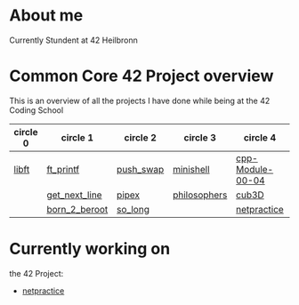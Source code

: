 # About me

Currently Stundent at 42 Heilbronn

# Common Core 42 Project overview

This is an overview of all the projects I have done while being at the 42 Coding School

| circle 0 | circle 1 | circle 2 | circle 3 | circle 4 | circle 5 | circle 6 |
|----------|----------|----------|----------|----------|----------|----------|
| [libft](https://github.com/dhuss42/libft.git)    | [ft_printf](https://github.com/dhuss42/ft_printf.git)  | [push_swap](https://github.com/dhuss42/push_swap.git)   | [minishell](https://github.com/dhuss42/minishell.git)   | [cpp-Module-00-04](https://github.com/dhuss42/cpp_module_00-04/blob/main/README.md)   |    |
|     | [get_next_line](https://github.com/dhuss42/get_next_line.git)   | [pipex](https://github.com/dhuss42/pipex.git)   |[philosophers](https://github.com/dhuss42/philo)| [cub3D](https://github.com/dhuss42/cub3d)  |    |    |    |
|     | [born_2_beroot](https://github.com/dhuss42/Born2beRoot/tree/main)   | [so_long](https://github.com/dhuss42/so_long.git)   | |[netpractice](https://github.com/dhuss42/netpractice)     |   |    |   |

# Currently working on
the 42 Project:
- [netpractice](https://github.com/dhuss42/netpractice)


